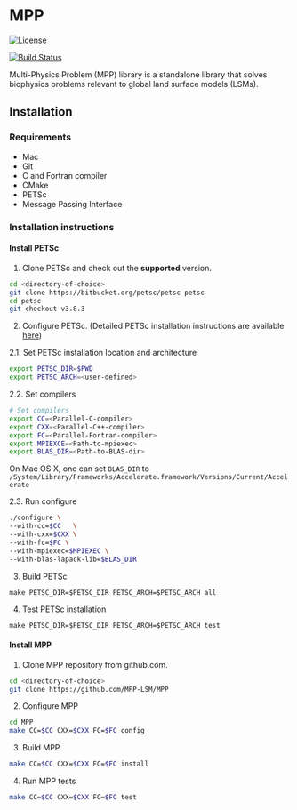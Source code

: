 # MPP

[![License](https://img.shields.io/badge/License-BSD%203--Clause-blue.svg)](https://github.com/MPP-LSM/MPP/blob/master/License.txt)

[![Build Status](https://travis-ci.org/MPP-LSM/MPP.svg?branch=master)](https://travis-ci.org/MPP-LSM/MPP)


Multi-Physics Problem (MPP) library is a standalone library that
solves biophysics problems relevant to global land surface models (LSMs).


## Installation

### Requirements

* Mac
* Git 
* C and Fortran compiler
* CMake
* PETSc
* Message Passing Interface


### Installation instructions

#### 

#### Install PETSc

1. Clone PETSc and check out the **supported** version.
```sh
cd <directory-of-choice>
git clone https://bitbucket.org/petsc/petsc petsc
cd petsc
git checkout v3.8.3
```

2. Configure PETSc. (Detailed PETSc installation instructions are available [here](http://www.mcs.anl.gov/petsc/documentation/installation.html))


2.1. Set PETSc installation location and architecture
```sh
export PETSC_DIR=$PWD
export PETSC_ARCH=<user-defined>
```

2.2. Set compilers
```sh
# Set compilers
export CC=<Parallel-C-compiler>
export CXX=<Parallel-C++-compiler>
export FC=<Parallel-Fortran-compiler>
export MPIEXCE=<Path-to-mpiexec>
export BLAS_DIR=<Path-to-BLAS-dir>
```

On Mac OS X, one can set `BLAS_DIR` to `/System/Library/Frameworks/Accelerate.framework/Versions/Current/Accelerate`


2.3. Run configure 
```sh
./configure \
--with-cc=$CC   \
--with-cxx=$CXX \
--with-fc=$FC \
--with-mpiexec=$MPIEXEC \
--with-blas-lapack-lib=$BLAS_DIR
```

3. Build PETSc
```
make PETSC_DIR=$PETSC_DIR PETSC_ARCH=$PETSC_ARCH all
```

4. Test PETSc installation
```
make PETSC_DIR=$PETSC_DIR PETSC_ARCH=$PETSC_ARCH test
```

#### Install MPP

1. Clone MPP repository from github.com.
```sh
cd <directory-of-choice>
git clone https://github.com/MPP-LSM/MPP
```

2. Configure MPP
```sh
cd MPP
make CC=$CC CXX=$CXX FC=$FC config
```

3. Build MPP
```sh
make CC=$CC CXX=$CXX FC=$FC install
```

4. Run MPP tests
```sh
make CC=$CC CXX=$CXX FC=$FC test
```
